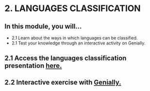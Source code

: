# 2. LANGUAGES CLASSIFICATION

## In this module, you will...

- 2.1 Learn about the ways in which languages can be classified. 
- 2.1 Test your knowledge through an interactive activity on
  Genially.

 ## 2.1 Access the languages classification presentation [here.](presentation_languages/index.html)

## 2.2 Interactive exercise with [Genially.](https://view.genially.com/664c6fd37338e60014f696c6/interactive-content-world-map-languages)
 
  
